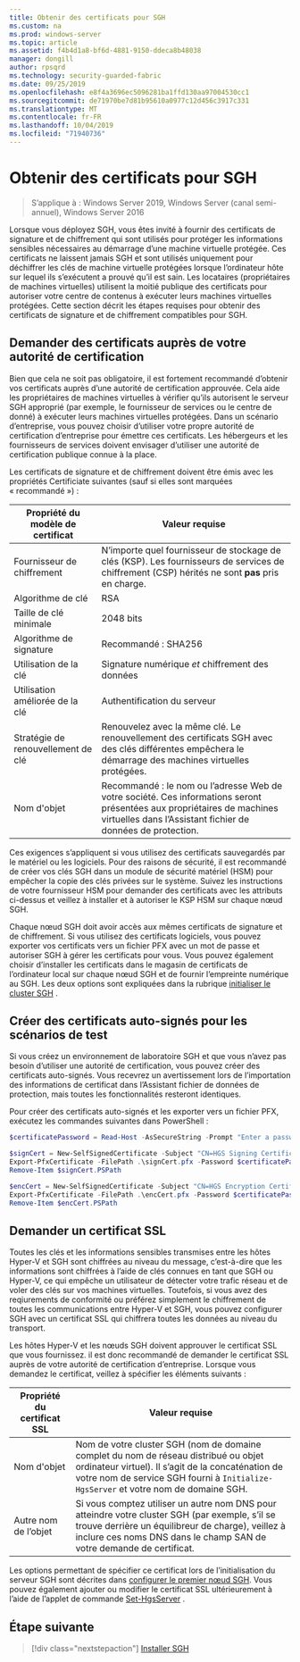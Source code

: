 ```yaml
---
title: Obtenir des certificats pour SGH
ms.custom: na
ms.prod: windows-server
ms.topic: article
ms.assetid: f4b4d1a8-bf6d-4881-9150-ddeca8b48038
manager: dongill
author: rpsqrd
ms.technology: security-guarded-fabric
ms.date: 09/25/2019
ms.openlocfilehash: e8f4a3696ec5096281ba1ffd130aa97004530cc1
ms.sourcegitcommit: de71970be7d81b95610a0977c12d456c3917c331
ms.translationtype: MT
ms.contentlocale: fr-FR
ms.lasthandoff: 10/04/2019
ms.locfileid: "71940736"
---
```

# <a name="obtain-certificates-for-hgs"></a>Obtenir des certificats pour SGH

>S’applique à : Windows Server 2019, Windows Server (canal semi-annuel), Windows Server 2016

Lorsque vous déployez SGH, vous êtes invité à fournir des certificats de signature et de chiffrement qui sont utilisés pour protéger les informations sensibles nécessaires au démarrage d’une machine virtuelle protégée.
Ces certificats ne laissent jamais SGH et sont utilisés uniquement pour déchiffrer les clés de machine virtuelle protégées lorsque l’ordinateur hôte sur lequel ils s’exécutent a prouvé qu’il est sain.
Les locataires (propriétaires de machines virtuelles) utilisent la moitié publique des certificats pour autoriser votre centre de contenus à exécuter leurs machines virtuelles protégées.
Cette section décrit les étapes requises pour obtenir des certificats de signature et de chiffrement compatibles pour SGH.

## <a name="request-certificates-from-your-certificate-authority"></a>Demander des certificats auprès de votre autorité de certification

Bien que cela ne soit pas obligatoire, il est fortement recommandé d’obtenir vos certificats auprès d’une autorité de certification approuvée.
Cela aide les propriétaires de machines virtuelles à vérifier qu’ils autorisent le serveur SGH approprié (par exemple, le fournisseur de services ou le centre de donné) à exécuter leurs machines virtuelles protégées.
Dans un scénario d’entreprise, vous pouvez choisir d’utiliser votre propre autorité de certification d’entreprise pour émettre ces certificats.
Les hébergeurs et les fournisseurs de services doivent envisager d’utiliser une autorité de certification publique connue à la place.

Les certificats de signature et de chiffrement doivent être émis avec les propriétés Certificiate suivantes (sauf si elles sont marquées « recommandé ») :

Propriété du modèle de certificat | Valeur requise 
------------------------------|----------------
Fournisseur de chiffrement               | N’importe quel fournisseur de stockage de clés (KSP). Les fournisseurs de services de chiffrement (CSP) hérités ne sont **pas** pris en charge.
Algorithme de clé                 | RSA
Taille de clé minimale              | 2048 bits
Algorithme de signature           | Recommandé : SHA256
Utilisation de la clé                     | Signature numérique *et* chiffrement des données
Utilisation améliorée de la clé            | Authentification du serveur
Stratégie de renouvellement de clé            | Renouvelez avec la même clé. Le renouvellement des certificats SGH avec des clés différentes empêchera le démarrage des machines virtuelles protégées.
Nom d'objet                  | Recommandé : le nom ou l’adresse Web de votre société. Ces informations seront présentées aux propriétaires de machines virtuelles dans l’Assistant fichier de données de protection.

Ces exigences s’appliquent si vous utilisez des certificats sauvegardés par le matériel ou les logiciels.
Pour des raisons de sécurité, il est recommandé de créer vos clés SGH dans un module de sécurité matériel (HSM) pour empêcher la copie des clés privées sur le système.
Suivez les instructions de votre fournisseur HSM pour demander des certificats avec les attributs ci-dessus et veillez à installer et à autoriser le KSP HSM sur chaque nœud SGH.

Chaque nœud SGH doit avoir accès aux mêmes certificats de signature et de chiffrement.
Si vous utilisez des certificats logiciels, vous pouvez exporter vos certificats vers un fichier PFX avec un mot de passe et autoriser SGH à gérer les certificats pour vous.
Vous pouvez également choisir d’installer les certificats dans le magasin de certificats de l’ordinateur local sur chaque nœud SGH et de fournir l’empreinte numérique au SGH.
Les deux options sont expliquées dans la rubrique [initialiser le cluster SGH](guarded-fabric-initialize-hgs.md) .

## <a name="create-self-signed-certificates-for-test-scenarios"></a>Créer des certificats auto-signés pour les scénarios de test

Si vous créez un environnement de laboratoire SGH et que vous n’avez pas besoin d’utiliser une autorité de certification, vous pouvez créer des certificats auto-signés.
Vous recevrez un avertissement lors de l’importation des informations de certificat dans l’Assistant fichier de données de protection, mais toutes les fonctionnalités resteront identiques.

Pour créer des certificats auto-signés et les exporter vers un fichier PFX, exécutez les commandes suivantes dans PowerShell :

```powershell
$certificatePassword = Read-Host -AsSecureString -Prompt "Enter a password for the PFX file"

$signCert = New-SelfSignedCertificate -Subject "CN=HGS Signing Certificate"
Export-PfxCertificate -FilePath .\signCert.pfx -Password $certificatePassword -Cert $signCert
Remove-Item $signCert.PSPath

$encCert = New-SelfSignedCertificate -Subject "CN=HGS Encryption Certificate"
Export-PfxCertificate -FilePath .\encCert.pfx -Password $certificatePassword -Cert $encCert
Remove-Item $encCert.PSPath
```

## <a name="request-an-ssl-certificate"></a>Demander un certificat SSL

Toutes les clés et les informations sensibles transmises entre les hôtes Hyper-V et SGH sont chiffrées au niveau du message, c’est-à-dire que les informations sont chiffrées à l’aide de clés connues en tant que SGH ou Hyper-V, ce qui empêche un utilisateur de détecter votre trafic réseau et de voler des clés sur vos machines virtuelles.
Toutefois, si vous avez des reqiurements de conformité ou préférez simplement le chiffrement de toutes les communications entre Hyper-V et SGH, vous pouvez configurer SGH avec un certificat SSL qui chiffrera toutes les données au niveau du transport.

Les hôtes Hyper-V et les nœuds SGH doivent approuver le certificat SSL que vous fournissez. il est donc recommandé de demander le certificat SSL auprès de votre autorité de certification d’entreprise. Lorsque vous demandez le certificat, veillez à spécifier les éléments suivants :

Propriété du certificat SSL | Valeur requise
-------------------------|---------------
Nom d'objet             | Nom de votre cluster SGH (nom de domaine complet du nom de réseau distribué ou objet ordinateur virtuel). Il s’agit de la concaténation de votre nom de service SGH fourni à `Initialize-HgsServer` et votre nom de domaine SGH.
Autre nom de l’objet | Si vous comptez utiliser un autre nom DNS pour atteindre votre cluster SGH (par exemple, s’il se trouve derrière un équilibreur de charge), veillez à inclure ces noms DNS dans le champ SAN de votre demande de certificat.

Les options permettant de spécifier ce certificat lors de l’initialisation du serveur SGH sont décrites dans [configurer le premier nœud SGH](guarded-fabric-initialize-hgs.md).
Vous pouvez également ajouter ou modifier le certificat SSL ultérieurement à l’aide de l’applet de commande [Set-HgsServer](https://docs.microsoft.com/powershell/module/hgsserver/set-hgsserver?view=win10-ps) .

## <a name="next-step"></a>Étape suivante

> [!div class="nextstepaction"]
> [Installer SGH](guarded-fabric-choose-where-to-install-hgs.md)